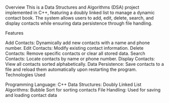 Overview
This is a Data Structures and Algorithms (DSA) project implemented in C++, featuring a doubly linked list to manage a dynamic contact book. The system allows users to add, edit, delete, search, and display contacts while ensuring data persistence through file handling.

Features

Add Contacts: Dynamically add new contacts with a name and phone number.
Edit Contacts: Modify existing contact information.
Delete Contacts: Remove specific contacts or clear all stored data.
Search Contacts: Locate contacts by name or phone number.
Display Contacts: View all contacts sorted alphabetically.
Data Persistence: Save contacts to a file and reload them automatically upon restarting the program.
Technologies Used

Programming Language: C++
Data Structures: Doubly Linked List
Algorithms: Bubble Sort for sorting contacts
File Handling: Used for saving and loading contact data
